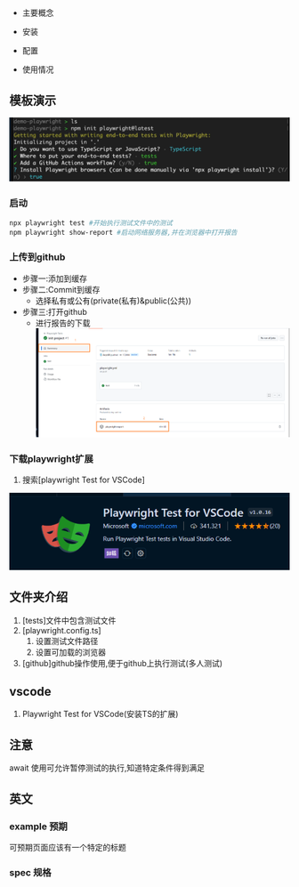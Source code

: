 # 

- 主要概念

- 安装

- 配置

- 使用情况

## 模板演示

![](./img/1.png)




### 启动

```bash
npx playwright test #开始执行测试文件中的测试
npm playwright show-report #启动网络服务器,并在浏览器中打开报告
```

### 上传到github

- 步骤一:添加到缓存
- 步骤二:Commit到缓存
  - 选择私有或公有(private(私有)&public(公共))
- 步骤三:打开github
  - 进行报告的下载
![](./img/2.png)


### 下载playwright扩展

1. 搜索[playwright Test for VSCode]

![](./img/3.png)

## 文件夹介绍

1. [tests]文件中包含测试文件
2. [playwright.config.ts]
   1. 设置测试文件路径
   2. 设置可加载的浏览器
3. [github]github操作使用,便于github上执行测试(多人测试)

## vscode

1. Playwright Test for VSCode(安装TS的扩展)


## 注意

await 使用可允许暂停测试的执行,知道特定条件得到满足


## 英文

### example 预期

可预期页面应该有一个特定的标题


### spec 规格
